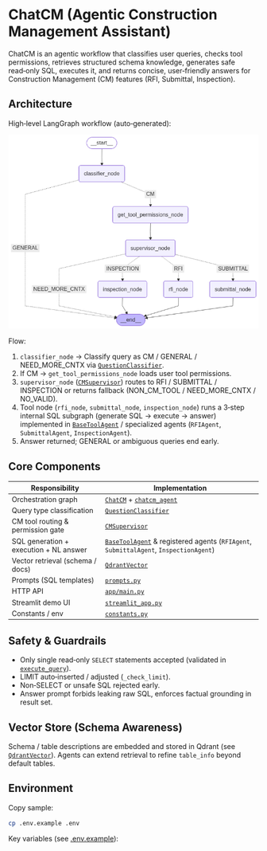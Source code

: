 # ChatCM (Agentic Construction Management Assistant)

ChatCM is an agentic workflow that classifies user queries, checks tool permissions, retrieves structured schema knowledge, generates safe read‑only SQL, executes it, and returns concise, user‑friendly answers for Construction Management (CM) features (RFI, Submittal, Inspection).

## Architecture

High‑level LangGraph workflow (auto‑generated):

![ChatCM Agent Graph](assets/chatcm_agentic_graph.png)

Flow:
1. `classifier_node` → Classify query as CM / GENERAL / NEED_MORE_CNTX via [`QuestionClassifier`](agents/question_classifier.py).
2. If CM → `get_tool_permissions_node` loads user tool permissions.
3. `supervisor_node` ([`CMSupervisor`](agents/cm_supervisor.py)) routes to RFI / SUBMITTAL / INSPECTION or returns fallback (NON_CM_TOOL / NEED_MORE_CNTX / NO_VALID).
4. Tool node (`rfi_node`, `submittal_node`, `inspection_node`) runs a 3‑step internal SQL subgraph (generate SQL → execute → answer) implemented in [`BaseToolAgent`](agents/cm_tool_agent.py) / specialized agents (`RFIAgent`, `SubmittalAgent`, `InspectionAgent`).
5. Answer returned; GENERAL or ambiguous queries end early.

## Core Components

| Responsibility | Implementation |
| -------------- | -------------- |
| Orchestration graph | [`ChatCM`](workflows/chat_cm.py) + [`chatcm_agent`](workflows/chat_cm.py) |
| Query type classification | [`QuestionClassifier`](agents/question_classifier.py) |
| CM tool routing & permission gate | [`CMSupervisor`](agents/cm_supervisor.py) |
| SQL generation + execution + NL answer | [`BaseToolAgent`](agents/cm_tool_agent.py) & registered agents (`RFIAgent`, `SubmittalAgent`, `InspectionAgent`) |
| Vector retrieval (schema / docs) | [`QdrantVector`](utils/qdrant_helper.py) |
| Prompts (SQL templates) | [`prompts.py`](prompt_templates/prompts.py) |
| HTTP API | [`app/main.py`](app/main.py) |
| Streamlit demo UI | [`streamlit_app.py`](streamlit_app.py) |
| Constants / env | [`constants.py`](constants/constants.py) |

## Safety & Guardrails

- Only single read‑only `SELECT` statements accepted (validated in [`execute_query`](agents/cm_tool_agent.py)).
- LIMIT auto‑inserted / adjusted (`_check_limit`).
- Non‑SELECT or unsafe SQL rejected early.
- Answer prompt forbids leaking raw SQL, enforces factual grounding in result set.

## Vector Store (Schema Awareness)

Schema / table descriptions are embedded and stored in Qdrant (see [`QdrantVector`](utils/qdrant_helper.py)). Agents can extend retrieval to refine `table_info` beyond default tables.

## Environment

Copy sample:
```sh
cp .env.example .env
```
Key variables (see [.env.example](.env.example)):